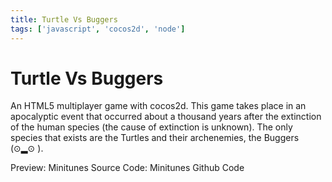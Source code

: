 ```yaml
---
title: Turtle Vs Buggers 
tags: ['javascript', 'cocos2d', 'node']
---
```


# Turtle Vs Buggers

An HTML5 multiplayer game with cocos2d.
This game takes place in an apocalyptic event that occurred about a thousand years after the extinction of the human species (the cause of extinction is unknown). The only species that exists are the Turtles and their archenemies, the Buggers (⊙▂⊙ ).

Preview: Minitunes
Source Code: Minitunes Github Code